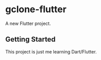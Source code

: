 # gclone-flutter

A new Flutter project.

## Getting Started

This project is just me learning Dart/Flutter.
